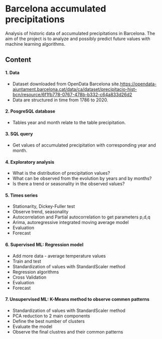 # Barcelona accumulated precipitations
Analysis of historic data of accumulated precipitations in Barcelona. The aim of the project is to analyze and possibly predict future values with machine learning algorithms.

## Content

#### 1. Data
- Dataset downloaded from OpenData Barcelona site.https://opendata-ajuntament.barcelona.cat/data/ca/dataset/precipitacio-hist-bcn/resource/6f1fb778-0767-478b-b332-c64a833d26d2
- Data are structured in time from 1786 to 2020.
#### 2. PosgreSQL database
- Tables year and month relate to the table precipitation.
#### 3. SQL query
- Get values of accumulated precipitation with corresponding year and month.
#### 4. Exploratory analysis
- What is the distribution of precipitation values?
- What can be observed from the evolution by years and by months?
- Is there a trend or seasonality in the observed values?
#### 5. Times series
- Stationarity, Dickey-Fuller test
- Observe trend, seasonality
- Autocorrelation and Partial autocorrelation to get parameters p,d,q
- Arima, autoregressive integrated moving average model
- Evaluation
- Forecast
#### 6. Supervised ML: Regression model
- Add more data - average temperature values
- Train and test
- Standardization of values with StandardScaler method
- Regression algorithms
- Cross Validation
- Evaluation
- Forecast
#### 7. Unsupervised ML: K-Means method to observe commen patterns
- Standardization of values with StandardScaler method
- PCA reduction to 2 main components
- Define the best number of clusters
- Evaluate the model
- Observe the final clustres and their common patterns

